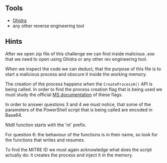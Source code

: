## Tools
- [Ghidra](https://ghidra-sre.org/)
- any other reverse engineering tool
## Hints
After we open zip file of this challenge ew can find inside malicious *.exe* that we need to open using Ghidra or any other rev engineering tool.

When we inspect the code we can deduct, that the purpose of this file is to start a malicious process and obscure it inside the working memory.

The creation of the process happens when the `CreateProcessA()` API is being called.
In order to find the process creation flag that is being used we must study the official [MS documentation](https://learn.microsoft.com/en-us/windows/win32/procthread/process-creation-flags) of these flags.

In order to answer questions 3 and 4 we must notice, that some of the parameters of the PowerShell script that is being called are encoded in Base64.

Ntdll function starts with the 'nt' prefix.

For question 6: the behaviour of the functions is in their name, so look for the functions that writes and resumes.

To find the MITRE ID we must again acknowledge what does the script actually do: it creates the process and inject it in the memory.
